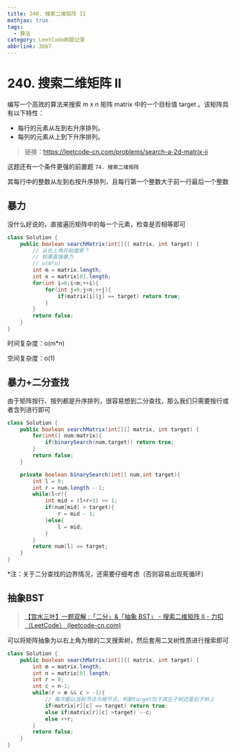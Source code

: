 ```yaml
---
title: 240. 搜索二维矩阵 II
mathjax: true
tags:
  - 算法
category: LeetCode刷题记录
abbrlink: 3bb7
---
```

# 240. 搜索二维矩阵 II

编写一个高效的算法来搜索 m x n 矩阵 matrix 中的一个目标值 target 。该矩阵具有以下特性：

- 每行的元素从左到右升序排列。
- 每列的元素从上到下升序排列。

> 链接：https://leetcode-cn.com/problems/search-a-2d-matrix-ii

这题还有一个条件更强的前置题 `74. 搜索二维矩阵`

其每行中的整数从左到右按升序排列，且每行第一个整数大于前一行最后一个整数

<!-- more -->

## 暴力

没什么好说的，直接遍历矩阵中的每一个元素，检查是否相等即可

```java
class Solution {
    public boolean searchMatrix(int[][] matrix, int target) {
        // 从右上角开始搜索？
        // 如果直接暴力
        // o(m*n)
        int m = matrix.length;
        int n = matrix[0].length;
        for(int i=0;i<m;++i){
            for(int j=0;j<n;++j){
                if(matrix[i][j] == target) return true;
            }
        }
        return false;
    }
}
```

时间复杂度：o(m*n)

空间复杂度：o(1)

## 暴力+二分查找

由于矩阵按行、按列都是升序排列，很容易想到二分查找，那么我们只需要按行或者含列进行即可

```java
class Solution {
    public boolean searchMatrix(int[][] matrix, int target) {
        for(int[] num:matrix){
            if(binarySearch(num,target)) return true;
        }
        return false;
    }

    private boolean binarySearch(int[] num,int target){
        int l = 0;
        int r = num.length - 1;
        while(l<r){
            int mid = (l+r+1) >> 1;
            if(num[mid] > target){
                r = mid - 1;
            }else{
                l = mid;
            }
        }
        return num[l] == target;
    }
}
```

*注：关于二分查找的边界情况，还需要仔细考虑（否则容易出现死循环）

## 抽象BST

> [【宫水三叶】一题双解 :「二分」&「抽象 BST」 - 搜索二维矩阵 II - 力扣（LeetCode） (leetcode-cn.com)](https://leetcode-cn.com/problems/search-a-2d-matrix-ii/solution/gong-shui-san-xie-yi-ti-shuang-jie-er-fe-y1ns/)

可以将矩阵抽象为以右上角为根的二叉搜索树，然后套用二叉树性质进行搜索即可

```java
class Solution {
    public boolean searchMatrix(int[][] matrix, int target) {
        int m = matrix.length;
        int n = matrix[0].length;
        int r = 0;
        int c = n-1;
        while(r < m && c > -1){
            // 每次都以当前节点为根节点，判断target位于其左子树还是右子树上
            if(matrix[r][c] == target) return true;
            else if(matrix[r][c] >target) --c;
            else ++r;
        }
        return false;
    }
}
```

